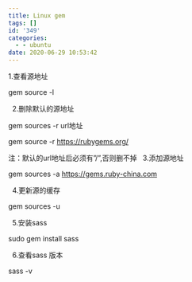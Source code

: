 ```yaml
---
title: Linux gem
tags: []
id: '349'
categories:
  - - ubuntu
date: 2020-06-29 10:53:42
---
```


1.查看源地址

gem source -l

  2.删除默认的源地址

gem sources -r url地址

gem source -r https://rubygems.org/

注：默认的url地址后必须有”/”,否则删不掉   3.添加源地址

gem sources -a https://gems.ruby-china.com

  4.更新源的缓存

gem sources -u

  5.安装sass

sudo gem install sass

  6.查看sass 版本

sass -v